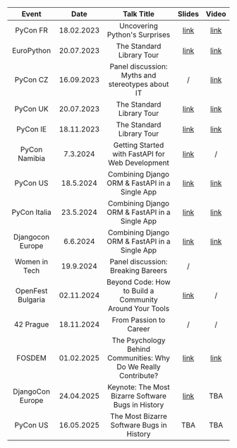 | Event | Date | Talk Title | Slides | Video |
| :---:   | :---: | :---: | :---: | :---: |
| PyCon FR | 18.02.2023 | Uncovering Python's Surprises | [link](https://github.com/clytaemnestra/talks/blob/main/uncovering_python_surprises.pdf) | [link](https://pyvideo.org/pycon-fr-2023/uncovering-pythons-surprises-a-deep-dive-into-gotchas.html)   |
| EuroPython | 20.07.2023 | The Standard Library Tour | [link](https://github.com/clytaemnestra/talks/blob/main/standard-library-tour.pdf) | [link](https://www.youtube.com/watch?v=l4POMeXK5Wo) | 
| PyCon CZ | 16.09.2023 | Panel discussion: Myths and stereotypes about IT | / | [link](https://www.youtube.com/watch?v=V-DAAuYpysU) | 
| PyCon UK | 20.07.2023 | The Standard Library Tour | [link](https://github.com/clytaemnestra/talks/blob/main/standard-library-tour.pdf) | [link](https://www.youtube.com/watch?v=9J3Wfizht9E) | 
| PyCon IE | 18.11.2023 | The Standard Library Tour | [link](https://github.com/clytaemnestra/talks/blob/main/standard-library-tour.pdf) | [link](https://www.youtube.com/watch?v=ZId-JEMSCQ8) | 
| PyCon Namibia | 7.3.2024 | Getting Started with FastAPI for Web Development | [link](https://github.com/clytaemnestra/talks/blob/main/introduction-to-fastapi/getting-started-with-fastapi-for-web-development.pdf) | / | 
| PyCon US | 18.5.2024 | Combining Django ORM & FastAPI in a Single App | [link](https://github.com/clytaemnestra/talks/blob/main/fastapi-django-orm.pdf) | [link](https://www.youtube.com/watch?v=mllmOJFjaDc) | 
| PyCon Italia | 23.5.2024 | Combining Django ORM & FastAPI in a Single App | [link](https://github.com/clytaemnestra/talks/blob/main/fastapi-django-orm.pdf) | [link](https://www.youtube.com/watch?v=6FiSXec3V1w) | 
| Djangocon Europe | 6.6.2024 | Combining Django ORM & FastAPI in a Single App | [link](https://github.com/clytaemnestra/talks/blob/main/django-orm-fast-api-djangocon.pdf) | [link](https://www.youtube.com/watch?v=AERuDe9YxWE) | https://github.com/clytaemnestra/books-demo-app |
| Women in Tech | 19.9.2024 | Panel discussion: Breaking Bareers | / | 
| OpenFest Bulgaria | 02.11.2024 | Beyond Code: How to Build a Community Around Your Tools | [link](https://github.com/clytaemnestra/talks/blob/main/beyond-the-code-how-to-build-a-community-around-your-tools.pdf) | / |
| 42 Prague | 18.11.2024 | From Passion to Career | / | / |
| FOSDEM | 01.02.2025 | The Psychology Behind Communities: Why Do We Really Contribute? | [link](https://github.com/clytaemnestra/talks/blob/main/the-psychology-behind-communities.pdf) | [link](https://fosdem.org/2025/schedule/event/fosdem-2025-4193-the-psychology-behind-communities-why-do-we-really-contribute-/) |
| DjangoCon Europe | 24.04.2025 | Keynote: The Most Bizarre Software Bugs in History | [link](https://github.com/clytaemnestra/talks/blob/main/the-most-bizarre-software-bugs.pdf) | TBA |
| PyCon US | 16.05.2025 | The Most Bizarre Software Bugs in History | TBA | TBA |


